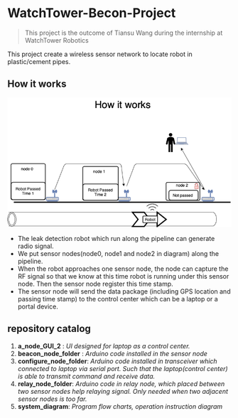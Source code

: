 # WatchTower-Becon-Project
> This project is the outcome of Tiansu Wang during the internship at WatchTower Robotics

This project create a wireless sensor network to locate robot in plastic/cement pipes.


## How it works
![basic concept](/system_diagram/operational_chart/basic_concept.png)

+ The leak detection robot which run along the pipeline can generate radio signal.
+ We put sensor nodes(node0, node1 and node2 in diagram) along the pipeline. 
+ When the robot approaches one sensor node, the node can capture the RF signal so that we know at this time robot is running under this sensor node. Then the sensor node register this time stamp.
+ The sensor node will send the data package (including GPS location and passing time stamp) to the control center which can be a laptop or a portal device.

## repository catalog
1. **a_node_GUI_2** : _UI designed for laptop as a control center._
2. **beacon_node_folder** : _Arduino code installed in the sensor node_
3. **configure_node_folder**: _Arduino code installed in transceiver which connected to laptop via serial port. Such that the laptop(control center) is able to transmit command and receive data._
4. **relay_node_folder**: _Arduino code in relay node, which placed between two sensor nodes help relaying signal. Only needed when two adjacent sensor nodes is too far. ‌_
5. **system_diagram**: _Program flow charts, operation instruction diagram_



